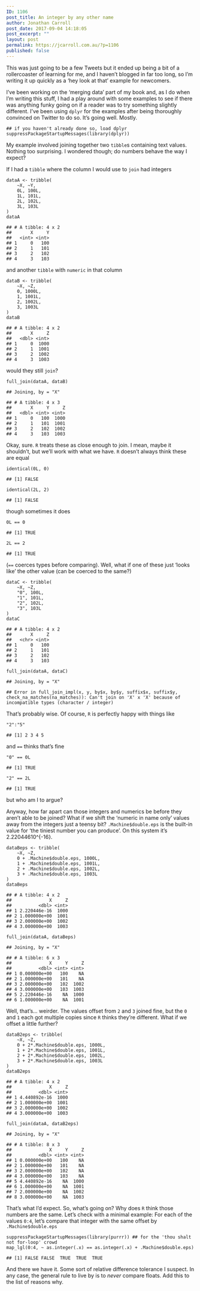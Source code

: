 ```yaml
---
ID: 1106
post_title: An integer by any other name
author: Jonathan Carroll
post_date: 2017-09-04 14:18:05
post_excerpt: ""
layout: post
permalink: https://jcarroll.com.au/?p=1106
published: false
---
```

<p>This was just going to be a few Tweets but it ended up being a bit of a rollercoaster of learning for me, and I haven’t blogged in far too long, so I’m writing it up quickly as a ‘hey look at that’ example for newcomers.</p>
<p>I’ve been working on the ‘merging data’ part of my book and, as I do when I’m writing this stuff, I had a play around with some examples to see if there was anything funky going on if a reader was to try something slightly different. I’ve been using <code>dplyr</code> for the examples after being thoroughly convinced on Twitter to do so. It’s going well. Mostly.</p>

<pre class="r"><code>## if you haven't already done so, load dplyr
suppressPackageStartupMessages(library(dplyr))</code></pre>
<p>My example involved joining together two <code>tibble</code>s containing text values. Nothing too surprising. I wondered though; do numbers behave the way I expect?</p>
<p>If I had a <code>tibble</code> where the column I would use to <code>join</code> had integers</p>
<pre class="r"><code>dataA &lt;- tribble(
    ~X, ~Y,
    0L, 100L,
    1L, 101L,
    2L, 102L,
    3L, 103L
)
dataA</code></pre>
<pre><code>## # A tibble: 4 x 2
##       X     Y
##   &lt;int&gt; &lt;int&gt;
## 1     0   100
## 2     1   101
## 3     2   102
## 4     3   103</code></pre>
<p>and another <code>tibble</code> with <code>numeric</code> in that column</p>
<pre class="r"><code>dataB &lt;- tribble(
    ~X, ~Z,
    0, 1000L,
    1, 1001L,
    2, 1002L,
    3, 1003L
)
dataB</code></pre>
<pre><code>## # A tibble: 4 x 2
##       X     Z
##   &lt;dbl&gt; &lt;int&gt;
## 1     0  1000
## 2     1  1001
## 3     2  1002
## 4     3  1003</code></pre>
<p>would they still <code>join</code>?</p>
<pre class="r"><code>full_join(dataA, dataB)</code></pre>
<pre><code>## Joining, by = &quot;X&quot;</code></pre>
<pre><code>## # A tibble: 4 x 3
##       X     Y     Z
##   &lt;dbl&gt; &lt;int&gt; &lt;int&gt;
## 1     0   100  1000
## 2     1   101  1001
## 3     2   102  1002
## 4     3   103  1003</code></pre>
<p>Okay, sure. <code>R</code> treats these as close enough to join. I mean, maybe it shouldn’t, but we’ll work with what we have. <code>R</code> doesn’t always think these are equal</p>
<pre class="r"><code>identical(0L, 0)</code></pre>
<pre><code>## [1] FALSE</code></pre>
<pre class="r"><code>identical(2L, 2)</code></pre>
<pre><code>## [1] FALSE</code></pre>
<p>though sometimes it does</p>
<pre class="r"><code>0L == 0</code></pre>
<pre><code>## [1] TRUE</code></pre>
<pre class="r"><code>2L == 2</code></pre>
<pre><code>## [1] TRUE</code></pre>
<p>(<code>==</code> coerces types before comparing). Well, what if one of these just ‘looks like’ the other value (can be coerced to the same?)</p>
<pre class="r"><code>dataC &lt;- tribble(
    ~X, ~Z,
    &quot;0&quot;, 100L,
    &quot;1&quot;, 101L,
    &quot;2&quot;, 102L,
    &quot;3&quot;, 103L
)
dataC</code></pre>
<pre><code>## # A tibble: 4 x 2
##       X     Z
##   &lt;chr&gt; &lt;int&gt;
## 1     0   100
## 2     1   101
## 3     2   102
## 4     3   103</code></pre>
<pre class="r"><code>full_join(dataA, dataC) </code></pre>
<pre><code>## Joining, by = &quot;X&quot;</code></pre>
<pre><code>## Error in full_join_impl(x, y, by$x, by$y, suffix$x, suffix$y, check_na_matches(na_matches)): Can't join on 'X' x 'X' because of incompatible types (character / integer)</code></pre>
<p>That’s probably wise. Of course, <code>R</code> is perfectly happy with things like</p>
<pre class="r"><code>&quot;2&quot;:&quot;5&quot;</code></pre>
<pre><code>## [1] 2 3 4 5</code></pre>
<p>and <code>==</code> thinks that’s fine</p>
<pre class="r"><code>&quot;0&quot; == 0L</code></pre>
<pre><code>## [1] TRUE</code></pre>
<pre class="r"><code>&quot;2&quot; == 2L</code></pre>
<pre><code>## [1] TRUE</code></pre>
<p>but who am I to argue?</p>
<p>Anyway, how far apart can those integers and numerics be before they aren’t able to be joined? What if we shift the ‘numeric in name only’ values away from the integers just a teensy bit? <code>.Machine$double.eps</code> is the built-in value for ‘the tiniest number you can produce’. On this system it’s 2.22044610^{-16}.</p>
<pre class="r"><code>dataBeps &lt;- tribble(
    ~X, ~Z,
    0 + .Machine$double.eps, 1000L,
    1 + .Machine$double.eps, 1001L,
    2 + .Machine$double.eps, 1002L,
    3 + .Machine$double.eps, 1003L
)
dataBeps</code></pre>
<pre><code>## # A tibble: 4 x 2
##              X     Z
##          &lt;dbl&gt; &lt;int&gt;
## 1 2.220446e-16  1000
## 2 1.000000e+00  1001
## 3 2.000000e+00  1002
## 4 3.000000e+00  1003</code></pre>
<pre class="r"><code>full_join(dataA, dataBeps) </code></pre>
<pre><code>## Joining, by = &quot;X&quot;</code></pre>
<pre><code>## # A tibble: 6 x 3
##              X     Y     Z
##          &lt;dbl&gt; &lt;int&gt; &lt;int&gt;
## 1 0.000000e+00   100    NA
## 2 1.000000e+00   101    NA
## 3 2.000000e+00   102  1002
## 4 3.000000e+00   103  1003
## 5 2.220446e-16    NA  1000
## 6 1.000000e+00    NA  1001</code></pre>
<p>Well, that’s… weirder. The values offset from <code>2</code> and <code>3</code> joined fine, but the <code>0</code> and <code>1</code> each got multiple copies since <code>R</code> thinks they’re different. What if we offset a little further?</p>
<pre class="r"><code>dataB2eps &lt;- tribble(
    ~X, ~Z,
    0 + 2*.Machine$double.eps, 1000L,
    1 + 2*.Machine$double.eps, 1001L,
    2 + 2*.Machine$double.eps, 1002L,
    3 + 2*.Machine$double.eps, 1003L
)
dataB2eps</code></pre>
<pre><code>## # A tibble: 4 x 2
##              X     Z
##          &lt;dbl&gt; &lt;int&gt;
## 1 4.440892e-16  1000
## 2 1.000000e+00  1001
## 3 2.000000e+00  1002
## 4 3.000000e+00  1003</code></pre>
<pre class="r"><code>full_join(dataA, dataB2eps) </code></pre>
<pre><code>## Joining, by = &quot;X&quot;</code></pre>
<pre><code>## # A tibble: 8 x 3
##              X     Y     Z
##          &lt;dbl&gt; &lt;int&gt; &lt;int&gt;
## 1 0.000000e+00   100    NA
## 2 1.000000e+00   101    NA
## 3 2.000000e+00   102    NA
## 4 3.000000e+00   103    NA
## 5 4.440892e-16    NA  1000
## 6 1.000000e+00    NA  1001
## 7 2.000000e+00    NA  1002
## 8 3.000000e+00    NA  1003</code></pre>
<p>That’s what I’d expect. So, what’s going on? Why does <code>R</code> think those numbers are the same. Let’s check with a minimal example: For each of the values <code>0:4</code>, let’s compare that integer with the same offset by <code>.Machine$double.eps</code></p>
<pre class="r"><code>suppressPackageStartupMessages(library(purrr)) ## for the 'thou shalt not for-loop' crowd
map_lgl(0:4, ~ as.integer(.x) == as.integer(.x) + .Machine$double.eps)</code></pre>
<pre><code>## [1] FALSE FALSE  TRUE  TRUE  TRUE</code></pre>
<p>And there we have it. Some sort of relative difference tolerance I suspect. In any case, the general rule to live by is to <em>never</em> compare floats. Add this to the list of reasons why.</p>